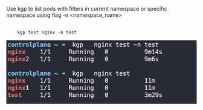 Use kgp to list pods with filters in current namespace or specific namespace using flag -n <namespace_name>
##
        kgp test nginx -n test
![alt text](images/image.png)
